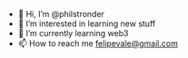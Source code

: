 - 👋 Hi, I’m @philstronder
- 👀 I’m interested in learning new stuff
- 🌱 I’m currently learning web3
- 📫 How to reach me felipevale@gmail.com

<!---
philstronder/philstronder is a ✨ special ✨ repository because its `README.md` (this file) appears on your GitHub profile.
You can click the Preview link to take a look at your changes.
--->
